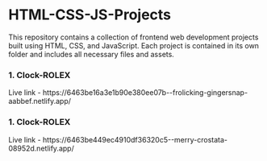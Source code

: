 # HTML-CSS-JS-Projects
This repository contains a collection of frontend web development projects built using HTML, CSS, and JavaScript. Each project is contained in its own folder and includes all necessary files and assets.

<h3>1. Clock-ROLEX </h3>
  Live link - https://6463be16a3e1b90e380ee07b--frolicking-gingersnap-aabbef.netlify.app/
  
<h3>1. Clock-ROLEX </h3>
  Live link - https://6463be449ec4910df36320c5--merry-crostata-08952d.netlify.app/
